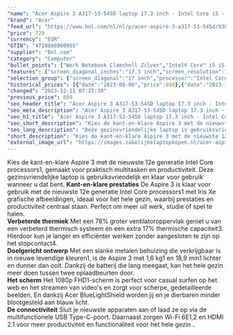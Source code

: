 ```yaml
---
"name": "Acer Aspire 3 A317-53-545D laptop 17.3 inch - Intel Core i5 - Windows 11"
"brand": "Acer"
"feed_url": "https://www.bol.com/nl/nl/p/acer-aspire-3-a317-53-545d/9300000073709624"
"price": 729
"currency": "EUR"
"GTIN": "4710886900955"
"supplier": "Bol.com"
"category": "Computer"
"bullet_points": ["Werk Notebook Clamshell Zilver","Intel® Core™ i5 i5-1135G7 2,4 GHz","43,9 cm (17.3\") Full HD 1920 x 1080 Pixels LCD LED backlight","8 GB DDR4-SDRAM","512 GB SSD","Intel Iris Xe Graphics","Wi-Fi 5 (802.11ac) Ethernet LAN Bluetooth 5.0","Lithium-Ion (Li-Ion) 36,7 Wh 7 uur 45 W","Windows 11 Home 64-bit"]
"features": {"screen_diagonal_inches":"17.3 inch","screen_resolution":"1920 x 1080 Pixels","processor_family":"Intel® Core™ i5","memory_size":"8 GB","memory_type":"DDR4-SDRAM","total_storage_space":"512 GB","operating_system":"Windows","battery_capacity":"36,7 Wh","width":"403,5 mm","depth":"263,7 mm","height":"20,9 mm","weight":"2,6 kg","graphics_card":"Intel Iris Xe Graphics"}
"selection_group": {"screen_diagonal":"17 inch","processor":"Intel Core i5","changed_price_past_3_days":true,"product_family":"Aspire"}
"historical_prices": [{"date":"2023-08-06","price":699},{"date":"2023-12-11","price":729}]
"changed": "2023-12-11 07:25:39"
"previous_price": 699
"seo_header_title": "Acer Aspire 3 A317-53-545D laptop 17.3 inch - Intel Core i5 - Windows 11"
"seo_meta_description": "Acer Aspire 3 A317-53-545D laptop 17.3 inch - Intel Core i5 - Windows 11"
"seo_h1_title": "Acer Aspire 3 A317-53-545D laptop 17.3 inch - Intel Core i5 - Windows 11"
"seo_short_description": "Kies de kant-en-klare Aspire 3 met de nieuwste 12e generatie Intel Core processors1, gemaakt voor praktisch multitasken en productiviteit."
"seo_long_description": "Deze gezinsvriendelijke laptop is gebruiksvriendelijk en klaar voor gebruik wanneer u dat bent. <strong>Kant-en-klare prestaties</strong> De Aspire 3 is klaar voor gebruik met de nieuwste 12e generatie Intel Core processors1 met Iris Xe grafische afbeeldingen, ideaal voor het hele gezin, waarbij prestaties en productiviteit centraal staan. Perfect om meer uit werk, studie of spel te halen. <br /> <strong>Verbeterde thermiek</strong> Met een 78% groter ventilatoroppervlak geniet u van een verbeterd thermisch systeem en een extra 17% thermische capaciteit3. Hierdoor kun je langer en efficiënter werken zonder aangesloten te zijn op het stopcontact4. <br /> <strong>Doelgericht ontwerp</strong> Met een slanke metalen behuizing die verkrijgbaar is in nieuwe levendige kleuren1, is de Aspire 3 met 1,6 kg1 en 18,9 mm1 lichter en dunner dan ooit. Dankzij de batterij die lang meegaat, kan het hele gezin meer doen tussen twee oplaadbeurten door. <br /> <strong>Het scherm</strong> Het 1080p FHD1-scherm is perfect voor casual surfen op het web en het streamen van video's en zorgt voor scherpe, gedetailleerde beelden. En dankzij Acer BlueLightShield worden jij en je dierbaren minder blootgesteld aan blauw licht. <br /> <strong>De connectiviteit</strong> Sluit je nieuwste apparaten aan of laad ze op via de multifunctionele USB Type-C-poort. Daarnaast zorgen Wi-Fi 6E1,2 en HDMI 2. 1 voor meer productiviteit en functionaliteit voor het hele gezin <strong>. </strong>"
"short_description": "Kies de kant-en-klare Aspire 3 met de nieuwste 12e generatie Intel Core processors1, gemaakt voor praktisch multitasken en productiviteit. Deze gezinsvriendelijke laptop is gebruiksvriendelijk en klaar voor gebruik wanneer u dat bent. Kant-en-klare prestaties De Aspire 3 is klaar voor gebruik met de nieuwste 12e generatie Intel Core processors1 met Iris Xe grafische afbeeldingen, ideaal voor het hele gezin, waarbij prestaties en productiviteit centraal staan. Perfect om meer uit werk, studie of spel te halen. Verbeterde thermiek Met een 78% groter ventilatoroppervlak geniet u van een verbeterd thermisch systeem en een extra 17% thermische capaciteit3. Hierdoor kun je langer en efficiënter werken zonder aangesloten te zijn op het stopcontact4. Doelgericht ontwerp Met een slanke metalen behuizing die verkrijgbaar is in nieuwe levendige kleuren1, is de Aspire 3 met 1,6 kg1 en 18,9 mm1 lichter en dunner dan ooit. Dankzij de batterij die lang meegaat, kan het hele gezin meer doen tussen twee oplaadbeurten door. Het scherm Het 1080p FHD1-scherm is perfect voor casual surfen op het web en het streamen van video's en zorgt voor scherpe, gedetailleerde beelden. En dankzij Acer BlueLightShield worden jij en je dierbaren minder blootgesteld aan blauw licht. De connectiviteit Sluit je nieuwste apparaten aan of laad ze op via de multifunctionele USB Type-C-poort. Daarnaast zorgen Wi-Fi 6E1,2 en HDMI 2.1 voor meer productiviteit en functionaliteit voor het hele gezin ."
"external_image_url": "https://images.zakelijkelaptopkopen.nl/acer-aspire-3-a317-53-545d.webp"
---
```


Kies de kant-en-klare Aspire 3 met de nieuwste 12e generatie Intel Core processors1, gemaakt voor praktisch multitasken en productiviteit. Deze gezinsvriendelijke laptop is gebruiksvriendelijk en klaar voor gebruik wanneer u dat bent. <strong>Kant-en-klare prestaties</strong> De Aspire 3 is klaar voor gebruik met de nieuwste 12e generatie Intel Core processors1 met Iris Xe grafische afbeeldingen, ideaal voor het hele gezin, waarbij prestaties en productiviteit centraal staan. Perfect om meer uit werk, studie of spel te halen. <br /> <strong>Verbeterde thermiek</strong> Met een 78% groter ventilatoroppervlak geniet u van een verbeterd thermisch systeem en een extra 17% thermische capaciteit3. Hierdoor kun je langer en efficiënter werken zonder aangesloten te zijn op het stopcontact4. <br /> <strong>Doelgericht ontwerp</strong> Met een slanke metalen behuizing die verkrijgbaar is in nieuwe levendige kleuren1, is de Aspire 3 met 1,6 kg1 en 18,9 mm1 lichter en dunner dan ooit. Dankzij de batterij die lang meegaat, kan het hele gezin meer doen tussen twee oplaadbeurten door. <br /> <strong>Het scherm</strong> Het 1080p FHD1-scherm is perfect voor casual surfen op het web en het streamen van video's en zorgt voor scherpe, gedetailleerde beelden. En dankzij Acer BlueLightShield worden jij en je dierbaren minder blootgesteld aan blauw licht. <br /> <strong>De connectiviteit</strong> Sluit je nieuwste apparaten aan of laad ze op via de multifunctionele USB Type-C-poort. Daarnaast zorgen Wi-Fi 6E1,2 en HDMI 2.1 voor meer productiviteit en functionaliteit voor het hele gezin <strong>.</strong>